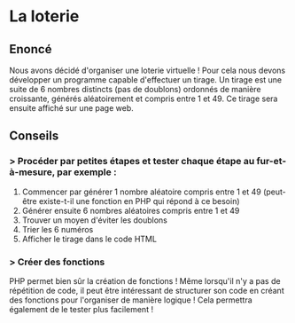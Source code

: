 # La loterie
## Enoncé
Nous avons décidé d'organiser une loterie virtuelle ! Pour cela nous devons développer un programme capable d'effectuer un tirage. Un tirage est une suite de 6 nombres distincts (pas de doublons) ordonnés de manière croissante, générés aléatoirement et compris entre 1 et 49.
Ce tirage sera ensuite affiché sur une page web. 

## Conseils

### > Procéder par petites étapes et tester chaque étape au fur-et-à-mesure, par exemple :
  1. Commencer par générer 1 nombre aléatoire compris entre 1 et 49  (peut-être existe-t-il une fonction en PHP qui répond à ce besoin)   
 2. Générer ensuite 6 nombres aléatoires compris entre 1 et 49
 3. Trouver un moyen d'éviter les doublons
 4. Trier les 6 numéros
 5. Afficher le tirage dans le code HTML

### > Créer des fonctions
PHP permet bien sûr la création de fonctions !
Même lorsqu'il n'y a pas de répétition de code, il peut être intéressant de structurer son code en créant des fonctions pour l'organiser de manière logique ! Cela permettra également de le tester plus facilement !